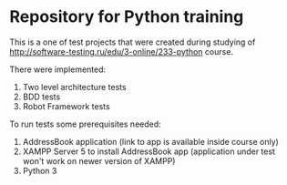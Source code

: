 # Repository for Python training

This is a one of test projects that were created during studying of http://software-testing.ru/edu/3-online/233-python course.

There were implemented:
1. Two level architecture tests
2. BDD tests
3. Robot Framework tests

To run tests some prerequisites needed:
1. AddressBook application (link to app is available inside course only)
2. XAMPP Server 5 to install AddressBook app (application under test won't work on newer version of XAMPP)
3. Python 3